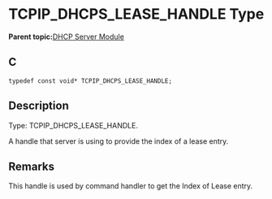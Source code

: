 # TCPIP\_DHCPS\_LEASE\_HANDLE Type

**Parent topic:**[DHCP Server Module](GUID-27C514CD-DE28-4215-BB75-6C8EA971E12E.md)

## C

```
typedef const void* TCPIP_DHCPS_LEASE_HANDLE;
```

## Description

Type: TCPIP\_DHCPS\_LEASE\_HANDLE.

A handle that server is using to provide the index of a lease entry.

## Remarks

This handle is used by command handler to get the Index of Lease entry.

